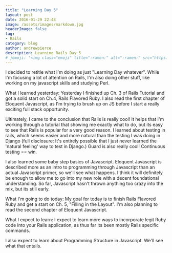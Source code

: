 ```yaml
---
title: "Learning Day 5"
layout: post
date: 2016-01-29 22:48
image: /assets/images/markdown.jpg
headerImage: false
tag:
- Rails
category: blog
author: andrewpierce
description: Learning Rails Day 5
# jemoji: '<img class="emoji" title=":ramen:" alt=":ramen:" src="https://assets.github.com/images/icons/emoji/unicode/1f35c.png" height="20" width="20" align="absmiddle">'
---
```

I decided to retitle what I'm doing as just "Learning Day whatever". While I'm focusing a lot of attention on Rails, I'm also doing other stuff, like working on my javascript skills and studying Perl.


What I learned yesterday:
Yesterday I finished up Ch. 3 of Rails Tutorial and got a solid start on Ch.4, Rails Flavored Ruby. I also read the first chapter of Eloquent Javascript, as I'm trying to brush up on JS before I start a really exciting full stack opportunity.

Ultimately, I came to the conclusion that Rails is really cool! It helps that I'm working through a tutorial that showing me exactly what to do, but its easy to see that Rails is popular for a very good reason. I learned about testing in rails, which seems easier and more natural than the testing I was doing in Django (full disclosure: It's entirely possible that I just never learned the 'natural feeling' way to test in Django.) Guard is also really cool! Continuous testing == win.

I also learned some baby step basics of Javascript. Eloquent Javascript is described more as an intro to programming through Javascript than an actual Javascript primer, so we'll see what happens. I think it will definitely be enough to allow me to go into my new role with a decent foundational understanding. So far, Javascript hasn't thrown anything too crazy into the mix, but its still early.


What I'm going to do today:
My goal for today is to finish Rails Flavored Ruby and get a start on Ch. 5, "Filling in the Layout". I'm also planning to read the second chapter of Eloquent Javascript.


What I expect to learn:
I expect to learn more ways to incorporate legit Ruby code into your Rails application, as thus far its been mostly Rails specific commands.  

I also expect to learn about Programming Structure in Javascript. We'll see what that entails.
